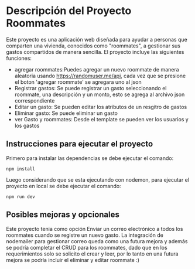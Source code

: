 # Descripción del Proyecto Roommates

Este proyecto es una aplicación web diseñada para ayudar a personas que comparten una vivienda, conocidos como "roommates",
a gestionar sus gastos compartidos de manera sencilla. El proyecto incluye las siguientes funciones:
  - agregar roommates:Puedes agregar un nuevo roommate de manera aleatoria usando https://randomuser.me/api, cada vez que se presione el boton 'agregar roommate' se agregara uno al json
  - Registrar gastos: Se puede registrar un gasto seleccionando el roommate, una descripción y un monto, esto se agrega al archivo json correspondiente
  - Editar un gasto: Se pueden editar los atributos de un resgitro de gastos
  - Eliminar gasto: Se puede eliminar un gasto
  - ver Gasto y roommates: Desde el template se pueden ver los usuarios y los gastos

## Instrucciones para ejecutar el proyecto

Primero para instalar las dependencias se debe ejecutar el comando:
```
npm install
```
Luego considerando que se esta ejecutando con nodemon, para ejecutar el proyecto en local se debe ejecutar el comando:
```
npm run dev
```

## Posibles mejoras y opcionales

Este proyecto tenia como opción Enviar un correo electrónico a todos los roommates cuando se registre un nuevo gasto. La integración de nodemailer para gestionar correo queda como
una futura mejora y además se podría completar el CRUD para los roommates, dado que en los requerimientos solo se solicito el crear y leer, por lo tanto en una futura mejora se
podría incluir el eliminar y editar roommate
:)

